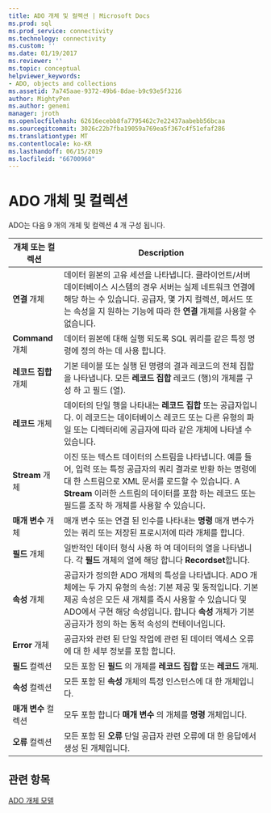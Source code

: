 ```yaml
---
title: ADO 개체 및 컬렉션 | Microsoft Docs
ms.prod: sql
ms.prod_service: connectivity
ms.technology: connectivity
ms.custom: ''
ms.date: 01/19/2017
ms.reviewer: ''
ms.topic: conceptual
helpviewer_keywords:
- ADO, objects and collections
ms.assetid: 7a745aae-9372-49b6-8dae-b9c93e5f3216
author: MightyPen
ms.author: genemi
manager: jroth
ms.openlocfilehash: 62616ecebb8fa7795462c7e22437aabebb56bcaa
ms.sourcegitcommit: 3026c22b7fba19059a769ea5f367c4f51efaf286
ms.translationtype: MT
ms.contentlocale: ko-KR
ms.lasthandoff: 06/15/2019
ms.locfileid: "66700960"
---
```

# <a name="ado-objects-and-collections"></a>ADO 개체 및 컬렉션
ADO는 다음 9 개의 개체 및 컬렉션 4 개 구성 됩니다.  
  
|개체 또는 컬렉션|Description|  
|--------------------------|-----------------|  
|**연결** 개체|데이터 원본의 고유 세션을 나타냅니다. 클라이언트/서버 데이터베이스 시스템의 경우 서버는 실제 네트워크 연결에 해당 하는 수 있습니다. 공급자, 몇 가지 컬렉션, 메서드 또는 속성을 지 원하는 기능에 따라 한 **연결** 개체를 사용할 수 없습니다.|  
|**Command** 개체|데이터 원본에 대해 실행 되도록 SQL 쿼리를 같은 특정 명령에 정의 하는 데 사용 합니다.|  
|**레코드 집합** 개체|기본 테이블 또는 실행 된 명령의 결과 레코드의 전체 집합을 나타냅니다. 모든 **레코드 집합** 레코드 (행)의 개체를 구성 하 고 필드 (열).|  
|**레코드** 개체|데이터의 단일 행을 나타내는 **레코드 집합** 또는 공급자입니다. 이 레코드는 데이터베이스 레코드 또는 다른 유형의 파일 또는 디렉터리에 공급자에 따라 같은 개체에 나타낼 수 있습니다.|  
|**Stream** 개체|이진 또는 텍스트 데이터의 스트림을 나타냅니다. 예를 들어, 입력 또는 특정 공급자의 쿼리 결과로 반환 하는 명령에 대 한 스트림으로 XML 문서를 로드할 수 있습니다. A **Stream** 이러한 스트림의 데이터를 포함 하는 레코드 또는 필드를 조작 하 개체를 사용할 수 있습니다.|  
|**매개 변수** 개체|매개 변수 또는 연결 된 인수를 나타내는 **명령** 매개 변수가 있는 쿼리 또는 저장된 프로시저에 따라 개체를 합니다.|  
|**필드** 개체|일반적인 데이터 형식 사용 하 여 데이터의 열을 나타냅니다. 각 **필드** 개체의 열에 해당 합니다 **Recordset**합니다.|  
|**속성** 개체|공급자가 정의한 ADO 개체의 특성을 나타냅니다. ADO 개체에는 두 가지 유형의 속성: 기본 제공 및 동적입니다. 기본 제공 속성은 모든 새 개체를 즉시 사용할 수 있습니다 및 ADO에서 구현 해당 속성입니다. 합니다 **속성** 개체가 기본 공급자가 정의 하는 동적 속성의 컨테이너입니다.|  
|**Error** 개체|공급자와 관련 된 단일 작업에 관련 된 데이터 액세스 오류에 대 한 세부 정보를 포함 합니다.|  
|**필드** 컬렉션|모든 포함 된 **필드** 의 개체를 **레코드 집합** 또는 **레코드** 개체.|  
|**속성** 컬렉션|모든 포함 된 **속성** 개체의 특정 인스턴스에 대 한 개체입니다.|  
|**매개 변수** 컬렉션|모두 포함 합니다 **매개 변수** 의 개체를 **명령** 개체입니다.|  
|**오류** 컬렉션|모든 포함 된 **오류** 단일 공급자 관련 오류에 대 한 응답에서 생성 된 개체입니다.|  
  
## <a name="see-also"></a>관련 항목  
 [ADO 개체 모델](../../../ado/reference/ado-api/ado-object-model.md)
